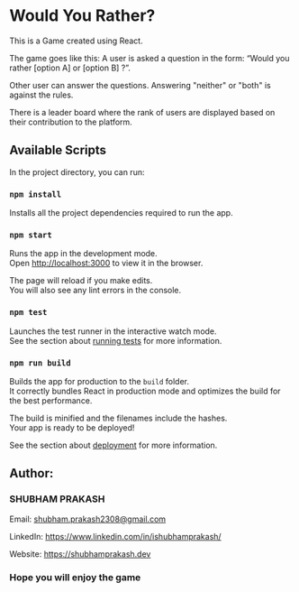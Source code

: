 # Would You Rather?
This is a Game created using React.

The game goes like this: A user is asked a question in the form: “Would you rather [option A] or [option B] ?”.

Other user can answer the questions. Answering "neither" or "both" is against the rules.

There is a leader board where the rank of users are displayed based on their contribution to the platform.

## Available Scripts

In the project directory, you can run:

### `npm install`

Installs all the project dependencies required to run the app.

### `npm start`

Runs the app in the development mode.<br />
Open [http://localhost:3000](http://localhost:3000) to view it in the browser.

The page will reload if you make edits.<br />
You will also see any lint errors in the console.

### `npm test`

Launches the test runner in the interactive watch mode.<br />
See the section about [running tests](https://facebook.github.io/create-react-app/docs/running-tests) for more information.

### `npm run build`

Builds the app for production to the `build` folder.<br />
It correctly bundles React in production mode and optimizes the build for the best performance.

The build is minified and the filenames include the hashes.<br />
Your app is ready to be deployed!

See the section about [deployment](https://facebook.github.io/create-react-app/docs/deployment) for more information.


## Author:

### SHUBHAM PRAKASH

Email: shubham.prakash2308@gmail.com

LinkedIn: https://www.linkedin.com/in/ishubhamprakash/

Website: https://shubhamprakash.dev

### Hope you will enjoy the game
